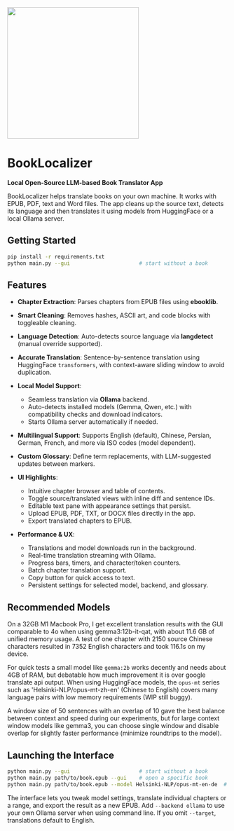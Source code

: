 <img src="https://github.com/user-attachments/assets/6782c41a-5732-4c7f-9d06-4b3dbd5a1c0d" width="300"> 

# BookLocalizer
**Local Open-Source LLM-based Book Translator App**

BookLocalizer helps translate books on your own machine. It works with EPUB, PDF, text and Word files. The app cleans up the source text, detects its language and then translates it using models from HuggingFace or a local Ollama server.

## Getting Started

```bash
pip install -r requirements.txt
python main.py --gui                      # start without a book
```

## Features

* **Chapter Extraction**: Parses chapters from EPUB files using **ebooklib**.
* **Smart Cleaning**: Removes hashes, ASCII art, and code blocks with toggleable cleaning.
* **Language Detection**: Auto-detects source language via **langdetect** (manual override supported).
* **Accurate Translation**: Sentence-by-sentence translation using HuggingFace `transformers`, with context-aware sliding window to avoid duplication.
* **Local Model Support**:

  * Seamless translation via **Ollama** backend.
  * Auto-detects installed models (Gemma, Qwen, etc.) with compatibility checks and download indicators.
  * Starts Ollama server automatically if needed.
* **Multilingual Support**: Supports English (default), Chinese, Persian, German, French, and more via ISO codes (model dependent).
* **Custom Glossary**: Define term replacements, with LLM-suggested updates between markers.
* **UI Highlights**:

  * Intuitive chapter browser and table of contents.
  * Toggle source/translated views with inline diff and sentence IDs.
  * Editable text pane with appearance settings that persist.
  * Upload EPUB, PDF, TXT, or DOCX files directly in the app.
  * Export translated chapters to EPUB.
* **Performance & UX**:

  * Translations and model downloads run in the background.
  * Real-time translation streaming with Ollama.
  * Progress bars, timers, and character/token counters.
  * Batch chapter translation support.
  * Copy button for quick access to text.
  * Persistent settings for selected model, backend, and glossary.

## Recommended Models

On a 32GB M1 Macbook Pro, I get excellent translation results with the GUI comparable to 4o when using gemma3:12b-it-qat, with about 11.6 GB of unified memory usage. A test of one chapter with 2150 source Chinese characters resulted in 7352 English characters and took 116.1s on my device. 

For quick tests a small model like `gemma:2b` works decently and needs about 4GB of RAM, but debatable how much improvement it is over google translate api output. When using HuggingFace models, the `opus-mt` series such as 'Helsinki-NLP/opus-mt-zh-en' (Chinese to English) covers many language pairs with low memory requirements (WIP still buggy).

A window size of 50 sentences with an overlap of 10 gave the best balance between context and speed during our experiments, but for large context window models like gemma3, you can choose single window and disable overlap for slightly faster performance (minimize roundtrips to the model).

## Launching the Interface

```bash
python main.py --gui                      # start without a book
python main.py path/to/book.epub --gui    # open a specific book
python main.py path/to/book.epub --model Helsinki-NLP/opus-mt-en-de  # translate via command line
```
The interface lets you tweak model settings, translate individual chapters or a range, and export the result as a new EPUB.
Add `--backend ollama` to use your own Ollama server when using command line. If you omit `--target`, translations default to English.
